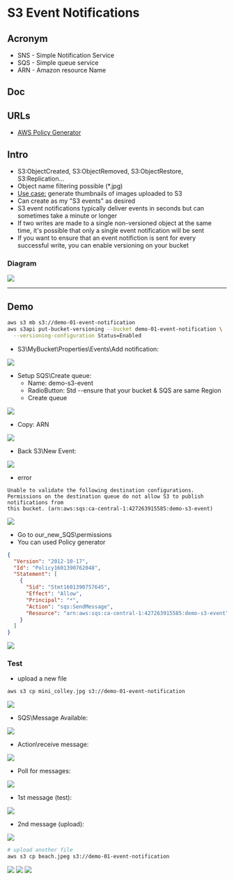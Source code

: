 # S3 Event Notifications

## Acronym
* SNS - Simple Notification Service
* SQS - Simple queue service
* ARN - Amazon resource Name

## Doc

## URLs
* [AWS Policy Generator](https://awspolicygen.s3.amazonaws.com/policygen.html)

## Intro
* S3:ObjectCreated, S3:ObjectRemoved, S3:ObjectRestore, S3:Replication...
* Object name filtering possible (*.jpg)
* <ins>Use case:</ins> generate thumbnails of images uploaded to S3
* Can create as my "S3 events" as desired
* S3 event notifications typically deliver events in seconds but can sometimes take a minute or longer
* If two writes are made to a single non-versioned object at the same time, it's possible that only a single event
  notification will be sent
* If you want to ensure that an event notifiction is sent for every successful write, you can enable versioning on your bucket

### Diagram
[<img src="https://i.imgur.com/4rXIioa.png">](https://i.imgur.com/4rXIioa.png)

---

## Demo
````bash
aws s3 mb s3://demo-01-event-notification
aws s3api put-bucket-versioning --bucket demo-01-event-notification \
  --versioning-configuration Status=Enabled
````

* S3\MyBucket\Properties\Events\Add notification:

[<img src="https://i.imgur.com/S3T6nAO.png">](https://i.imgur.com/S3T6nAO.png)

* Setup SQS\Create queue:
    * Name: demo-s3-event
    * RadioButton: Std --ensure that your bucket & SQS are same Region
    * Create queue
    
[<img src="https://i.imgur.com/yNkS0SN.png">](https://i.imgur.com/yNkS0SN.png)

* Copy: ARN

[<img src="https://i.imgur.com/iwwF5tX.png">](https://i.imgur.com/iwwF5tX.png)

* Back S3\New Event:

[<img src="https://i.imgur.com/hx2zWAJ.png">](https://i.imgur.com/hx2zWAJ.png)

* error
````text
Unable to validate the following destination configurations.
Permissions on the destination queue do not allow S3 to publish notifications from 
this bucket. (arn:aws:sqs:ca-central-1:427263915585:demo-s3-event)
````

[<img src="https://i.imgur.com/2hbM2dm.png">](https://i.imgur.com/2hbM2dm.png)

* Go to our_new_SQS\permissions
* You can used Policy generator
````json
{
  "Version": "2012-10-17",
  "Id": "Policy1601390762048",
  "Statement": [
    {
      "Sid": "Stmt1601390757645",
      "Effect": "Allow",
      "Principal": "*",
      "Action": "sqs:SendMessage",
      "Resource": "arn:aws:sqs:ca-central-1:427263915585:demo-s3-event"
    }
  ]
}
````
[<img src="https://i.imgur.com/WYW5pAD.png">](https://i.imgur.com/WYW5pAD.png)

### Test
* upload a new file
````bash
aws s3 cp mini_colley.jpg s3://demo-01-event-notification
````
[<img src="https://i.imgur.com/LzFqFvL.png">](https://i.imgur.com/LzFqFvL.png)

* SQS\Message Available:

[<img src="https://i.imgur.com/FTWa0gu.png">](https://i.imgur.com/FTWa0gu.png)


* Action\receive message:

[<img src="https://i.imgur.com/tLamBDY.png">](https://i.imgur.com/tLamBDY.png)

* Poll for messages:

[<img src="https://i.imgur.com/2OtOLU5.png">](https://i.imgur.com/2OtOLU5.png)

* 1st message (test):

[<img src="https://i.imgur.com/1yr7tTR.png">](https://i.imgur.com/1yr7tTR.png)

* 2nd message (upload):

[<img src="https://i.imgur.com/KlaKQqR.png">](https://i.imgur.com/KlaKQqR.png)

````bash
# upload another file
aws s3 cp beach.jpeg s3://demo-01-event-notification
````

[<img src="https://i.imgur.com/a3GGmqH.png">](https://i.imgur.com/a3GGmqH.png)
[<img src="https://i.imgur.com/MacktHX.png">](https://i.imgur.com/MacktHX.png)
[<img src="https://i.imgur.com/dX3upES.png">](https://i.imgur.com/dX3upES.png)
